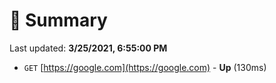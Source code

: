 # 📖 Summary
Last updated: **3/25/2021, 6:55:00 PM**

- `GET` [https://google.com](https://google.com) - **Up** (130ms)
